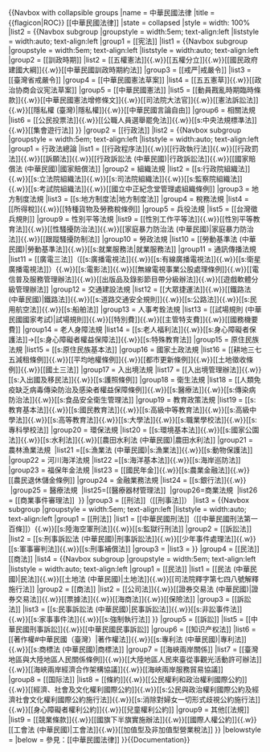 {{Navbox with collapsible groups
|name = 中華民國法律
|title = {{flagicon|ROC}} [[中華民國法律]]
|state = collapsed
|style = width: 100%
|list2  =
  {{Navbox subgroup
  |groupstyle = width:5em; text-align:left
  |liststyle = width:auto; text-align:left
  |group1 = [[宪法]]
  |list1  =
  {{Navbox subgroup
  |groupstyle = width:5em; text-align:left
  |liststyle = width:auto; text-align:left
  |group2 = [[訓政時期]]
  |list2  = [[五權憲法]]{{.w}}[[五權分立]]{{.w}}[[國民政府建國大綱]]{{.w}}[[中華民國訓政時期約法]]
  |group3 = [[戒严|戒嚴令]]
  |list3  = [[臺灣省戒嚴令]]
  |group4 = [[中華民國憲法草案]]
  |list4  = [[五五憲草]]{{.w}}[[政治协商会议宪法草案]]
  |group5 = [[中華民國憲法]]
  |list5  = [[動員戡亂時期臨時條款]]{{.w}}[[中華民國憲法增修條文]]{{.w}}[[司法院大法官]]{{.w}}[[憲法訴訟法]]{{.w}}[[隱私權 (臺灣)|隱私權]]{{.w}}[[中華民國言論自由]]
  |group6 = 相關法規
  |list6  = [[公民投票法]]{{.w}}[[公職人員選舉罷免法]]{{.w}}[[s:中央法規標準法]]{{.w}}[[集會遊行法]]
  }}
  |group2 = [[行政法]]
  |list2  = 
  {{Navbox subgroup
  |groupstyle = width:5em; text-align:left
  |liststyle = width:auto; text-align:left
  |group1 = 行政法總論
  |list1  = [[行政程序法]]{{.w}}[[行政執行法]]{{.w}}[[行政罰法]]{{.w}}[[訴願法]]{{.w}}[[行政訴訟法 (中華民國)|行政訴訟法]]{{.w}}[[國家賠償法 (中華民國)|國家賠償法]]
  |group2 = 組織法規
  |list2  = [[s:行政院組織法]]{{.w}}[[s:立法院組織法]]{{.w}}[[s:司法院組織法]]{{.w}}[[s:監察院組織法]]{{.w}}[[s:考試院組織法]]{{.w}}[[國立中正紀念堂管理處組織條例]] 
  |group3 = 地方制度法規
  |list3  = [[s:地方制度法|地方制度法]]
  |group4 = 稅務法規
  |list4  = [[所得稅]]{{.w}}[[特種貨物及勞務稅條例]]
  |group5 = 兵役法規
  |list5  = [[台灣徵兵規則]]
  |group9 = 性別平等法規
  |list9  = [[性別工作平等法]]{{.w}}[[性別平等教育法]]{{.w}}[[性騷擾防治法]]{{.w}}[[家庭暴力防治法 (中華民國)|家庭暴力防治法]]{{.w}}[[跟蹤騷擾防制法]]
  |group10 = 勞政法規
  |list10  = [[勞動基準法 (中華民國)|勞動基準法]]{{.w}}[[s:就業服務法|就業服務法]]
  |group11 = 通訊傳播法規
  |list11  = [[廣電三法]]（[[s:廣播電視法]]{{.w}}[[s:有線廣播電視法]]{{.w}}[[s:衛星廣播電視法]]）{{.w}}[[s:電影法]]{{.w}}[[無線電視事業公股處理條例]]{{.w}}[[電信普及服務管理辦法]]{{.w}}[[出版品及錄影節目帶分級辦法]]{{.w}}[[遊戲軟體分級管理辦法]]
  |group12 = 交通建設法規
  |list12  = [[大眾捷運法]]{{.w}}[[鐵路法 (中華民國)|鐵路法]]{{.w}}[[s:道路交通安全規則]]{{.w}}[[s:公路法]]{{.w}}[[s:民用航空法]]{{.w}}[[s:船舶法]]
  |group13 = 人事考銓法規
  |list13  = [[試場規則 (中華民國國家考試)|試場規則]]{{.w}}[[特別費]]{{.w}}[[主管特支費]]{{.w}}[[國務機要費]]
  |group14 = 老人身障法規
  |list14  = [[s:老人福利法]]{{.w}}[[s:身心障礙者保護法]]→[[s:身心障礙者權益保障法]]{{.w}}[[s:特殊教育法]]
  |group15 = 原住民族法規
  |list15  = [[s:原住民族基本法]]
  |group16 = 國家土政法規
  |list16  = [[耕地三七五減租條例]]{{.w}}[[平均地權條例]]{{.w}}[[都市更新條例]]{{.w}}[[土地徵收條例]]{{.w}}[[國土三法]]
  |group17 = 入出境法規
  |list17 = [[入出境管理辦法]]{{.w}}[[s:入出國及移民法]]{{.w}}[[s:護照條例]]
  |group18 = 衛生法規
  |list18  = [[人類免疫缺乏病毒傳染防治及感染者權益保障條例]]{{.w}}[[s:醫療法]]{{.w}}[[s:傳染病防治法]]{{.w}}[[s:食品安全衛生管理法]]
  |group19 = 教育政策法規
  |list19 = [[s:教育基本法]]{{.w}}[[s:國民教育法]]{{.w}}[[s:高級中等教育法]]{{.w}}[[s:高級中學法]]{{.w}}[[s:高等教育法]]{{.w}}[[s:大學法]]{{.w}}[[s:職業學校法]]{{.w}}[[s:專科學校法]]
  |group20 = 環保法規
  |list20  = [[s:環境基本法]]{{.w}}[[s:國家公園法]]{{.w}}[[s:水利法]]{{.w}}[[農田水利法 (中華民國)|農田水利法]]
  |group21 = 農林漁業法規
  |list21  =[[s:漁業法 (中華民國)|s:漁業法]]{{.w}}[[s:動物保護法]]
  |group22 = 河川海洋法規
  |list22  =[[s:海洋基本法]]{{.w}}[[s:海岸巡防法]]
  |group23 = 福保年金法規
  |list23  = [[國民年金]]{{.w}}[[s:農業金融法]]{{.w}}[[農民退休儲金條例]]
|group24 = 金融業務法規
  |list24  = [[s:銀行法]]{{.w}}
  |group25 = 醫療法規
  |list25=[[醫療器材管理法]]
  |group26=商業法規
  |list26 = [[商業事件審理法]]
  }}
  |group3 = [[刑法]]（[[刑事法]]）
  |list3  = 
  {{Navbox subgroup
  |groupstyle = width:5em; text-align:left
  |liststyle = width:auto; text-align:left
  |group1 = [[刑法]]
  |list1  = [[中華民國刑法]]（[[中華民國刑法第一百條]]）{{.w}}[[s:陸海空軍刑法]]{{.w}}[[s:監獄行刑法]]
  |group2 = [[訴訟法]]
  |list2  = [[s:刑事訴訟法 (中華民國)|刑事訴訟法]]{{.w}}[[少年事件處理法]]{{.w}}[[s:軍事審判法]]{{.w}}[[s:刑事補償法]]
  |group3 = 
  |list3  = 
  }}
  |group4 = [[民法]]<br>[[商法]]
  |list4  = 
  {{Navbox subgroup
  |groupstyle = width:5em; text-align:left
  |liststyle = width:auto; text-align:left
  |group1 = [[民法]]
  |list1  = [[民法 (中華民國)|民法]]{{.w}}[[土地法 (中華民國)|土地法]]{{.w}}[[司法院釋字第七四八號解釋施行法]]
  |group2 = [[商法]]
  |list2  = [[公司法]]{{.w}}[[證券交易法 (中華民國)|證券交易法]]{{.w}}[[票據法]]{{.w}}[[海商法]]{{.w}}[[保險法]]
  |group3 = [[訴訟法]]
  |list3  = [[s:民事訴訟法 (中華民國)|民事訴訟法]]{{.w}}[[s:非訟事件法]]{{.w}}[[s:家事事件法]]{{.w}}[[s:強制執行法]]
  }}
  |group5 = [[訴訟]]
  |list5  = [[中華民國刑事訴訟]]{{.w}}[[中華民國民事訴訟]]
  |group6 = [[知识产权法]]
  |list6  = [[著作權#中華民國（臺灣）|著作權法]]{{.w}}[[s:專利法 (中華民國)|專利法]]{{.w}}[[s:商標法 (中華民國)|商標法]]
  |group7 = [[海峽兩岸關係]]
  |list7  = [[臺灣地區與大陸地區人民關係條例]]{{.w}}[[大陸地區人民來臺從事觀光活動許可辦法]]{{.w}}[[海峽兩岸經濟合作架構協議]]{{.w}}[[海峽兩岸服務貿易協議]]  
  |group8 = [[国际法]]
  |list8  = [[條約]]{{.w}}[[公民權利和政治權利國際公約]]{{.w}}[[經濟、社會及文化權利國際公約]]{{.w}}[[s:公民與政治權利國際公約及經濟社會文化權利國際公約施行法]]{{.w}}[[s:消除對婦女一切形式歧視公約施行法]]{{.w}}[[身心障礙者權利公約]]{{.w}}[[兒童權利公約]]
  |group9 = 其他[[法規]]
  |list9  = [[競業條款]]{{.w}}[[國旗下半旗實施辦法]]{{.w}}[[國際人權公約]]{{.w}}[[工會法 (中華民國)|工會法]]{{.w}}[[加值型及非加值型營業稅法]]
  }}
|belowstyle = 
|below = 參見：[[中華民國法律]]
}}<noinclude>{{Documentation}}</noinclude>